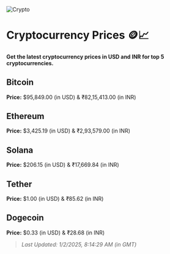 
![Crypto](https://www.techguide.com.au/wp-content/uploads/2020/11/crypto3.jpeg)

# Cryptocurrency Prices 🪙📈

#### Get the latest cryptocurrency prices in USD and INR for top 5 cryptocurrencies.

## Bitcoin

**Price:** $95,849.00 (in USD) & ₹82,15,413.00 (in INR)

## Ethereum

**Price:** $3,425.19 (in USD) & ₹2,93,579.00 (in INR)

## Solana

**Price:** $206.15 (in USD) & ₹17,669.84 (in INR)

## Tether

**Price:** $1.00 (in USD) & ₹85.62 (in INR)

## Dogecoin

**Price:** $0.33 (in USD) & ₹28.68 (in INR)

> _Last Updated: 1/2/2025, 8:14:29 AM (in GMT)_

